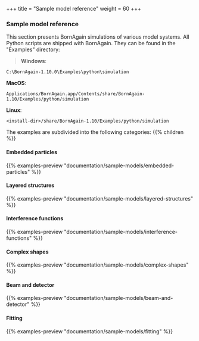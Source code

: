 +++
title = "Sample model reference"
weight = 60
+++

### Sample model reference

This section presents BornAgain simulations of various model systems. All Python scripts are shipped with BornAgain. They can be found in the "Examples" directory:

> **Windows**:  
```
C:\BornAgain-1.10.0\Examples\python\simulation
```  
>  
 **MacOS**:  
```
Applications/BornAgain.app/Contents/share/BornAgain-1.10/Examples/python/simulation
```  
>  
 **Linux**:  
```
<install-dir>/share/BornAgain-1.10/Examples/python/simulation
```

The examples are subdivided into the following categories:
{{% children %}}

#### Embedded particles

{{% examples-preview "documentation/sample-models/embedded-particles" %}}

#### Layered structures

{{% examples-preview "documentation/sample-models/layered-structures" %}}

#### Interference functions

{{% examples-preview "documentation/sample-models/interference-functions" %}}

#### Complex shapes

{{% examples-preview "documentation/sample-models/complex-shapes" %}}

#### Beam and detector

{{% examples-preview "documentation/sample-models/beam-and-detector" %}}

#### Fitting

{{% examples-preview "documentation/sample-models/fitting" %}}
